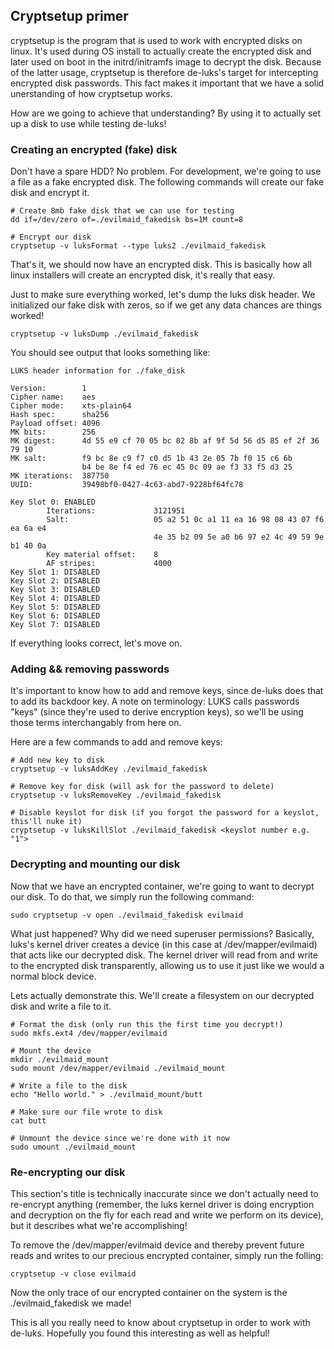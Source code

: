 ## Cryptsetup primer
cryptsetup is the program that is used to work with encrypted disks on linux.
It's used during OS install to actually create the encrypted disk and later
used on boot in the initrd/initramfs image to decrypt the disk.  Because of the
latter usage, cryptsetup is therefore de-luks's target for intercepting
encrypted disk passwords.  This fact makes it important that we have a solid
unerstanding of how cryptsetup works.

How are we going to achieve that understanding?  By using it to actually set up
a disk to use while testing de-luks!

### Creating an encrypted (fake) disk
Don't have a spare HDD?  No problem.  For development, we're going to use a
file as a fake encrypted disk.  The following commands will create our fake
disk and encrypt it.

```shell
# Create 8mb fake disk that we can use for testing
dd if=/dev/zero of=./evilmaid_fakedisk bs=1M count=8

# Encrypt our disk
cryptsetup -v luksFormat --type luks2 ./evilmaid_fakedisk
```

That's it, we should now have an encrypted disk.  This is basically how all
linux installers will create an encrypted disk, it's really that easy.

Just to make sure everything worked, let's dump the luks disk header.  We
initialized our fake disk with zeros, so if we get any data chances are things
worked!

```shell
cryptsetup -v luksDump ./evilmaid_fakedisk
```

You should see output that looks something like:

```
LUKS header information for ./fake_disk

Version:        1
Cipher name:    aes
Cipher mode:    xts-plain64
Hash spec:      sha256
Payload offset: 4096
MK bits:        256
MK digest:      4d 55 e9 cf 70 05 bc 02 8b af 9f 5d 56 d5 85 ef 2f 36 79 10 
MK salt:        f9 bc 8e c9 f7 c0 d5 1b 43 2e 05 7b f0 15 c6 6b 
                b4 be 8e f4 ed 76 ec 45 0c 09 ae f3 33 f5 d3 25 
MK iterations:  387750
UUID:           39498bf0-0427-4c63-abd7-9228bf64fc78

Key Slot 0: ENABLED
        Iterations:             3121951
        Salt:                   05 a2 51 0c a1 11 ea 16 98 08 43 07 f6 ea 6a e4 
                                4e 35 b2 09 5e a0 b6 97 e2 4c 49 59 9e b1 40 0a 
        Key material offset:    8
        AF stripes:             4000
Key Slot 1: DISABLED
Key Slot 2: DISABLED
Key Slot 3: DISABLED
Key Slot 4: DISABLED
Key Slot 5: DISABLED
Key Slot 6: DISABLED
Key Slot 7: DISABLED
```

If everything looks correct, let's move on.

### Adding && removing passwords
It's important to know how to add and remove keys, since de-luks does that to
add its backdoor key.  A note on terminology: LUKS calls passwords "keys"
(since they're used to derive encryption keys), so we'll be using those terms
interchangably from here on.

Here are a few commands to add and remove keys:

```
# Add new key to disk
cryptsetup -v luksAddKey ./evilmaid_fakedisk

# Remove key for disk (will ask for the password to delete)
cryptsetup -v luksRemoveKey ./evilmaid_fakedisk

# Disable keyslot for disk (if you forgot the password for a keyslot, this'll nuke it)
cryptsetup -v luksKillSlot ./evilmaid_fakedisk <keyslot number e.g. "1">
```

### Decrypting and mounting our disk
Now that we have an encrypted container, we're going to want to decrypt our
disk.  To do that, we simply run the following command:

```shell
sudo cryptsetup -v open ./evilmaid_fakedisk evilmaid
```

What just happened?  Why did we need superuser permissions?  Basically, luks's
kernel driver creates a device (in this case at /dev/mapper/evilmaid) that acts
like our decrypted disk.  The kernel driver will read from and write to the
encrypted disk transparently, allowing us to use it just like we would a normal
block device.

Lets actually demonstrate this.  We'll create a filesystem on our decrypted
disk and write a file to it.

```shell
# Format the disk (only run this the first time you decrypt!)
sudo mkfs.ext4 /dev/mapper/evilmaid

# Mount the device
mkdir ./evilmaid_mount
sudo mount /dev/mapper/evilmaid ./evilmaid_mount

# Write a file to the disk
echo "Hello world." > ./evilmaid_mount/butt

# Make sure our file wrote to disk
cat butt

# Unmount the device since we're done with it now
sudo umount ./evilmaid_mount
```

### Re-encrypting our disk
This section's title is technically inaccurate since we don't actually need to
re-encrypt anything (remember, the luks kernel driver is doing encryption and
decryption on the fly for each read and write we perform on its device), but
it describes what we're accomplishing!

To remove the /dev/mapper/evilmaid device and thereby prevent future reads and
writes to our precious encrypted container, simply run the folling:

```shell
cryptsetup -v close evilmaid
```

Now the only trace of our encrypted container on the system is the
./evilmaid_fakedisk we made!

This is all you really need to know about cryptsetup in order to work with
de-luks.  Hopefully you found this interesting as well as helpful!
